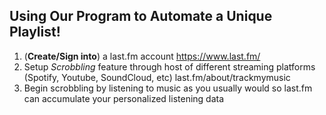 ## Using Our Program to Automate a Unique Playlist!
1. (**Create/Sign into**) a last.fm account https://www.last.fm/
2. Setup *Scrobbling* feature through host of different streaming platforms (Spotify, Youtube, SoundCloud, etc) last.fm/about/trackmymusic
3. Begin scrobbling by listening to music as you usually would so last.fm can accumulate your personalized listening data
